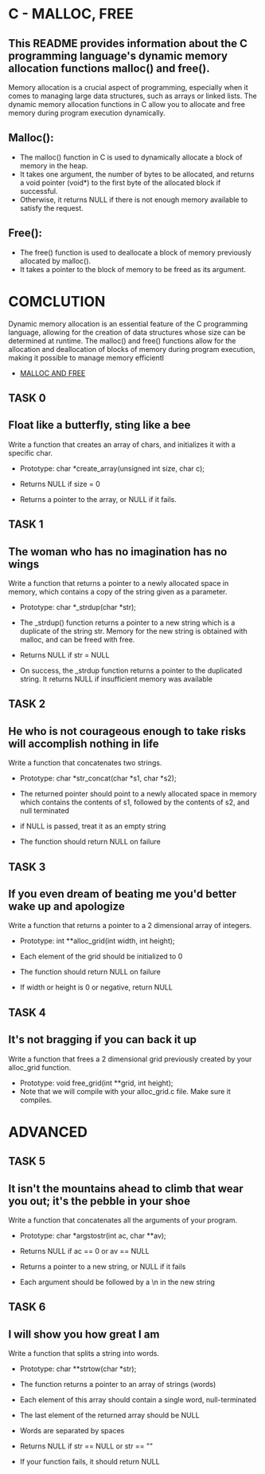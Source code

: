 #  C - MALLOC, FREE #

## This README provides information about the C programming language's dynamic memory allocation functions malloc() and free(). ##

Memory allocation is a crucial aspect of programming, especially when it comes to managing large data structures, such as arrays or linked lists. 
The dynamic memory allocation functions in C allow you to allocate and free memory during program execution dynamically.

##  Malloc(): ##

* The malloc() function in C is used to dynamically allocate a block of memory in the heap. 
* It takes one argument, the number of bytes to be allocated, and returns a void pointer (void*) to the first byte of the allocated block if successful. 
* Otherwise, it returns NULL if there is not enough memory available to satisfy the request.


## Free(): ##

* The free() function is used to deallocate a block of memory previously allocated by malloc(). 
* It takes a pointer to the block of memory to be freed as its argument.

# COMCLUTION #

Dynamic memory allocation is an essential feature of the C programming language, allowing for the creation of data structures whose size can be determined at runtime. 
The malloc() and free() functions allow for the allocation and deallocation of blocks of memory during program execution, making it possible to manage memory efficientl

* [MALLOC AND FREE](https://intranet.alxswe.com/rltoken/7q6RmWq86XkUhvmlhrg9bg)

## TASK 0 ##

## Float like a butterfly, sting like a bee ##

Write a function that creates an array of chars, and initializes it with a specific char.

* Prototype: char *create_array(unsigned int size, char c);

* Returns NULL if size = 0

* Returns a pointer to the array, or NULL if it fails.

## TASK 1 ##


## The woman who has no imagination has no wings ##

Write a function that returns a pointer to a newly allocated space in memory, which contains a copy of the string given as a parameter.

* Prototype: char *_strdup(char *str);

* The _strdup() function returns a pointer to a new string which is a duplicate of the string str. Memory for the new string is obtained with malloc, and can be freed with free.

* Returns NULL if str = NULL

* On success, the _strdup function returns a pointer to the duplicated string. It returns NULL if insufficient memory was available

## TASK 2 ## 

## He who is not courageous enough to take risks will accomplish nothing in life ##

Write a function that concatenates two strings.

* Prototype: char *str_concat(char *s1, char *s2);

* The returned pointer should point to a newly allocated space in memory which contains the contents of s1, followed by the contents of s2, and null terminated

* if NULL is passed, treat it as an empty string

* The function should return NULL on failure


## TASK 3 ##

## If you even dream of beating me you'd better wake up and apologize ##

Write a function that returns a pointer to a 2 dimensional array of integers.

* Prototype: int **alloc_grid(int width, int height);

* Each element of the grid should be initialized to 0

* The function should return NULL on failure

* If width or height is 0 or negative, return NULL

## TASK 4 ##


## It's not bragging if you can back it up ##

Write a function that frees a 2 dimensional grid previously created by your alloc_grid function.

* Prototype: void free_grid(int **grid, int height);
* Note that we will compile with your alloc_grid.c file. Make sure it compiles.



# ADVANCED #

## TASK 5 ##

##  It isn't the mountains ahead to climb that wear you out; it's the pebble in your shoe

Write a function that concatenates all the arguments of your program.

* Prototype: char *argstostr(int ac, char **av);

* Returns NULL if ac == 0 or av == NULL

* Returns a pointer to a new string, or NULL if it fails

* Each argument should be followed by a \n in the new string


## TASK 6

## I will show you how great I am 

Write a function that splits a string into words.

* Prototype: char **strtow(char *str);

* The function returns a pointer to an array of strings (words)

* Each element of this array should contain a single word, null-terminated

* The last element of the returned array should be NULL

* Words are separated by spaces

* Returns NULL if str == NULL or str == ""

* If your function fails, it should return NULL
